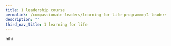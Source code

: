 ```yaml
---
title: 1 leadership course
permalink: /compassionate-leaders/learning-for-life-programme/1-leadership-course/
description: ""
third_nav_title: 1 learning for life
---
```

hihi